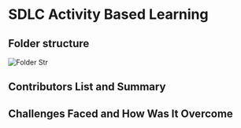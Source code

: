 # SDLC Activity Based Learning

## Folder structure


![Folder Str](https://user-images.githubusercontent.com/78867874/107912995-9d942f80-6f85-11eb-8208-bd23b102c280.JPG)

## Contributors List and Summary

## Challenges Faced and How Was It Overcome

